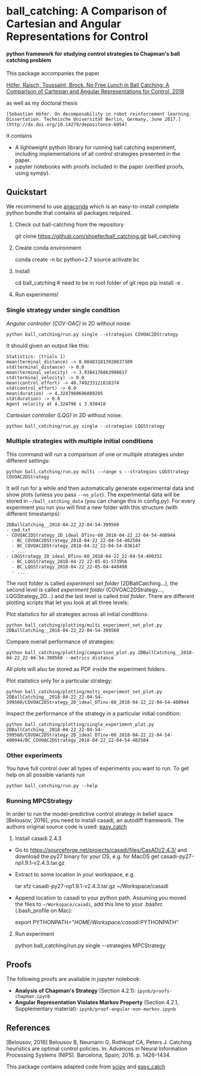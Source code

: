 # ball_catching: A Comparison of Cartesian and Angular Representations for Control

#### python framework for studying control strategies to Chapman's ball catching problem

This package accompanies the paper

[Höfer, Raisch, Toussaint, Brock.
No Free Lunch in Ball Catching: A Comparison of Cartesian and Angular Representations for Control.
2018]()

as well as my doctoral thesis

    [Sebastian Höfer. On decomposability in robot reinforcement learning. Dissertation. Technische Universität Berlin, Germany, June 2017.](http://dx.doi.org/10.14279/depositonce-6054)

It contains

- A lightweight python library for running ball catching experiment, including implementations of all
  control strategies presented in the paper.
- jupyter notebooks with proofs included in the paper (verified proofs, using sympy).

## Quickstart

We recommend to use [anaconda](https://www.continuum.io/downloads) which is an easy-to-install complete python bundle
that contains all packages required.

1) Check out ball-catching from the repository

    git clone https://github.com/shoefer/ball_catching.git ball_catching

2) Create conda environment

    conda create -n bc python=2.7
    source activate bc

3) Install

    cd ball_catching        # need to be in root folder of git repo
    pip install -e .

4) Run experiments!

### Single strategy under single condition

*Angular controller (COV-OAC)* in 2D without noise:

    python ball_catching/run.py single --strategies COVOAC2DStrategy

It should given an output like this:

    Statistics: (trials 1)
    mean(terminal_distance) -> 0.004031813928037309
    std(terminal_distance) -> 0.0
    mean(terminal_velocity) -> 3.9384176863998617
    std(terminal_velocity) -> 0.0
    mean(control_effort) -> 40.749233121618374
    std(control_effort) -> 0.0
    mean(duration) -> 4.3247960696889205
    std(duration) -> 0.0
    Agent velocity at 4.324796 s 3.938418

*Cartesian controller (LQG)* in 2D without noise:

    python ball_catching/run.py single --strategies LQGStrategy

### Multiple strategies with multiple initial conditions

This command will run a comparison of one or multiple strategies under different settings:

    python ball_catching/run.py multi --range s --strategies LQGStrategy COVOAC2DStrategy

It will run for a while and then automatically generate experimental data and show plots (unless you pass
```--no_plot```). The experimental data will be stored in ```~/ball_catching_data``` (you can change this in config.py).
For every experiment you run you will find a new folder with this structure (with different timestamps):

    2DBallCatching__2018-04-22_22-04-54-399560
    - cmd.txt
    - COVOAC2DStrategy_2D_ideal_DTinv-60_2018-04-22_22-04-54-400944
      - BC_COVOAC2DStrategy_2018-04-22_22-04-54-402504
      - BC_COVOAC2DStrategy_2018-04-22_22-04-54-836147
      - ...
    - LQGStrategy_2D_ideal_DTinv-60_2018-04-22_22-04-54-400352
      - BC_LQGStrategy_2018-04-22_22-05-01-573956
      - BC_LQGStrategy_2018-04-22_22-05-04-440498
      - ...

The root folder is called *experiment set folder* (2DBallCatching...),
the second level is called *experiment folder* (COVOAC2DStrategy..., LQGStrategy_2D...) and the last level is called
*trial folder*. There are different plotting scripts that let you look at all three levels:

Plot statistics for all strategies across all initial conditions:

    python ball_catching/plotting/multi_experiment_set_plot.py 2DBallCatching__2018-04-22_22-04-54-399560

Compare overall performance of strategies:

    python ball_catching/plotting/comparison_plot.py 2DBallCatching__2018-04-22_22-04-54-399560 --metrics distance

All plots will also be stored as PDF inside the experiment folders.

Plot statistics only for a particular strategy:

    python ball_catching/plotting/multi_experiment_set_plot.py 2DBallCatching__2018-04-22_22-04-54-399560/COVOAC2DStrategy_2D_ideal_DTinv-60_2018-04-22_22-04-54-400944

Inspect the performance of the strategy in a particular initial condition:

    python ball_catching/plotting/single_experiment_plot.py 2DBallCatching__2018-04-22_22-04-54-399560/COVOAC2DStrategy_2D_ideal_DTinv-60_2018-04-22_22-04-54-400944/BC_COVOAC2DStrategy_2018-04-22_22-04-54-402504


### Other experiments

You have full control over all types of experiments you want to run. To get help on all possible variants run

    python ball_catching/run.py --help

### Running MPCStrategy

In order to run the model-predictive control strategy in belief space [Belousov, 2016], you need to install casadi,
an autodiff framework. The authors original source code is used: [easy_catch](https://github.com/b4be1/easy_catch)

1) Install casadi 2.4.3

- Go to https://sourceforge.net/projects/casadi/files/CasADi/2.4.3/ and download the py27 binary for your OS, e.g.
  for MacOS get casadi-py27-np1.9.1-v2.4.3.tar.gz

- Extract to some location in your workspace, e.g.

    tar xfz casadi-py27-np1.9.1-v2.4.3.tar.gz ~/Workspace/casadi

- Append location to casadi to your python path. Assuming you moved the files to
  ```~/Workspace/casadi```, add this line to your .bashrc (.bash_profile on Mac):

    export PYTHONPATH="${HOME}/Workspace/casadi:$PYTHONPATH"

2) Run experiment

    python ball_catching/run.py single --strategies MPCStrategy

## Proofs

The following proofs are available in jupyter notebook:

- **Analysis of Chapman's Strategy** (Section 4.2.1): ```ipynb/proofs-chapman.ipynb```
- **Angular Representation Violates Markov Property** (Section 4.2.1, Supplementary material): ```ipynb/proof-angular-non-markov.ipynb```


## References

[Belousov, 2016] Belousov B, Neumann G, Rothkopf CA, Peters J. Catching heuristics are optimal control policies. In: Advances in Neural Information Processing Systems (NIPS). Barcelona, Spain; 2016. p. 1426–1434.

This package contains adapted code from [scipy](http://www.scipy.org) and [easy_catch](https://github.com/b4be1/easy_catch)